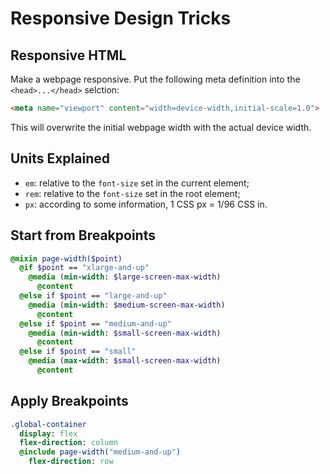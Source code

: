 # Responsive Design Tricks

## Responsive HTML
Make a webpage responsive. Put the following meta definition into the `<head>...</head>` selction:

```html
<meta name="viewport" content="width=device-width,initial-scale=1.0">
```

This will overwrite the initial webpage width with the actual device width.

## Units Explained
* `em`: relative to the `font-size` set in the current element;
* `rem`: relative to the `font-size` set in the root element;
* `px`: according to some information, 1 CSS px = 1/96 CSS in.

## Start from Breakpoints

```sass
@mixin page-width($point)
  @if $point == "xlarge-and-up"
    @media (min-width: $large-screen-max-width)
      @content
  @else if $point == "large-and-up"
    @media (min-width: $medium-screen-max-width)
      @content
  @else if $point == "medium-and-up"
    @media (min-width: $small-screen-max-width)
      @content
  @else if $point == "small"
    @media (max-width: $small-screen-max-width)
      @content
```

## Apply Breakpoints

```sass
.global-container
  display: flex
  flex-direction: column
  @include page-width("medium-and-up")
    flex-direction: row
```
